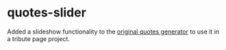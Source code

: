 # quotes-slider
Added a slideshow functionality to the [original quotes generator](https://github.com/KiyomiDev/Random-Quote-Generator) to use it in a tribute page project.
